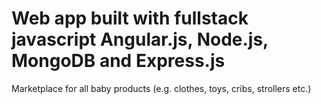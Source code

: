 # Web app built with fullstack javascript Angular.js, Node.js, MongoDB and Express.js

Marketplace for all baby products (e.g. clothes, toys, cribs, strollers etc.)
